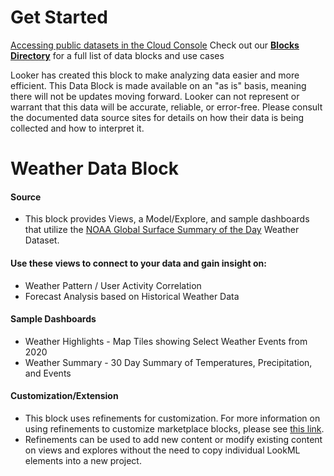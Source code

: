 # Get Started
[Accessing public datasets in the Cloud Console](https://cloud.google.com/bigquery/public-data)
Check out our [**Blocks Directory**](https://looker.com/platform/blocks/directory#data) for a full list of data blocks and use cases

Looker has created this block to make analyzing data easier and more efficient. This Data Block is made available on an "as is" basis, meaning there will not be updates moving forward. Looker can not represent or warrant that this data will be accurate, reliable, or error-free. Please consult the documented data source sites for details on how their data is being collected and how to interpret it.

#  Weather Data Block

#### Source ####
* This block provides Views, a Model/Explore, and sample dashboards that utilize the [NOAA Global Surface Summary of the Day](https://console.cloud.google.com/marketplace/product/noaa-public/gsod) Weather Dataset.

#### Use these views to connect to your data and gain insight on: ####
* Weather Pattern / User Activity Correlation
* Forecast Analysis based on Historical Weather Data

#### Sample Dashboards ####
* Weather Highlights - Map Tiles showing Select Weather Events from 2020
* Weather Summary - 30 Day Summary of Temperatures, Precipitation, and Events

#### Customization/Extension ####
- This block uses refinements for customization. For more information on using refinements to customize marketplace blocks, please see [this link](https://docs.looker.com/data-modeling/marketplace/customize-blocks#marketplace_blocks_that_use_refinements).
- Refinements can be used to add new content or modify existing content on views and explores without the need to copy individual LookML elements into a new project.
